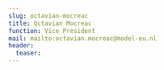 ```yaml
---
slug: octavian-mocreac
title: Octavian Mocreac
function: Vice President
mail: mailto:octavian.mocreac@model-eu.nl
header:
  teaser: 
---
```

